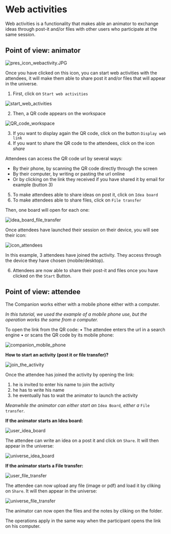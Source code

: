 # Web activities

Web activities is a functionality that makes able an animator to exchange ideas through post-it and/or files with other users who participate at the same session.

## Point of view: animator ##

![pres_icon_webactivity.JPG](../img/pres_icon_webactivity.JPG)

Once you have clicked on this icon, you can start web activities with the attendees, it will make them able to share post it and/or files that will appear in the universe.

1. First, click on `Start web activities` 

![start_web_activities](../img/start_web_activities.jpg)

2. Then, a QR code appears on the workspace

![QR_code_workspace](../img/QR_code_workspace2.jpg)

3.	If you want to display again the QR code, click on the button `Display web link`
4.	If you want to share the QR code to the attendees, click on the icon *share*

Attendees can access the QR code url by several ways:

-	By their phone, by scanning the QR code directly through the screen
-	By their computer, by writing or pasting the url online
-	Or by clicking on the link they received if you have shared it by email for example (button 3)

5.	To make attendees able to share ideas on post it, click on `Idea board`
6.	To make attendees able to share files, click on `File transfer`

Then, one board will open for each one:

![idea_board_file_transfer](../img/idea_board_file_transfer.jpg)

Once attendees have launched their session on their device, you will see their icon: 

![icon_attendees](../img/icon_attendees2.jpg)

In this example, 3 attendees have joined the activity. They access through the device they have chosen (mobile/desktop).

6.	Attendees are now able to share their post-it and files once you have clicked on the `Start` Button. 

## Point of view: attendee ##

The Companion works either with a mobile phone either with a computer.

*In this tutorial, we used the example of a mobile phone use, but the operation works the same from a computer.*

To open the link from the QR code:
•	The attendee enters the url in a search engine
•	or scans the QR code by its mobile phone:

![companion_mobile_phone](../img/companion_mobile_phone.jpg)

**How to start an activity (post it or file transfer)?**

![join_the_activity](../img/join_the_activity.jpg)

Once the attendee has joined the activity by opening the link:
1.	he is invited to enter his name to join the activity
2.	he has to write his name
3.	he eventually has to wait the animator to launch the activity 

*Meanwhile the animator can either start an* `Idea Board`*, either a* `File transfer`*.*

**If the animator starts an Idea board:**

![user_idea_board](../img/user_idea_board.jpg)

The attendee can write an idea on a post it and click on `Share`. It will then appear in the universe:

![universe_idea_board](../img/universe_idea_board.jpg)

**If the animator starts a File transfer:**

![user_file_transfer](../img/user_file_transfer.jpg)

The attendee can now upload any file (image or pdf) and load it by cliking on `Share`. It will then appear in the universe:

![universe_file_transfer](../img/universe_file_transfer2.jpg)


The animator can now open the files and the notes by cliking on the folder.

The operations apply in the same way when the participant opens the link on his computer.

